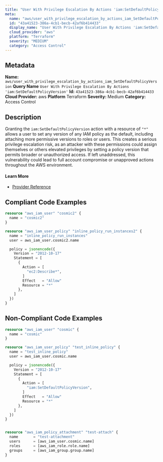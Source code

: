 ```yaml
---
title: "User With Privilege Escalation By Actions 'iam:SetDefaultPolicyVersion'"
meta:
  name: "aws/user_with_privilege_escalation_by_actions_iam_SetDefaultPolicyVersion"
  id: "43a41523-386a-4cb1-becb-42af6b414433"
  display_name: "User With Privilege Escalation By Actions 'iam:SetDefaultPolicyVersion'"
  cloud_provider: "aws"
  platform: "Terraform"
  severity: "MEDIUM"
  category: "Access Control"
---
```

## Metadata
**Name:** `aws/user_with_privilege_escalation_by_actions_iam_SetDefaultPolicyVersion`
**Query Name** `User With Privilege Escalation By Actions 'iam:SetDefaultPolicyVersion'`
**Id:** `43a41523-386a-4cb1-becb-42af6b414433`
**Cloud Provider:** aws
**Platform** Terraform
**Severity:** Medium
**Category:** Access Control
## Description
Granting the `iam:SetDefaultPolicyVersion` action with a resource of `"*"` allows a user to set any version of any IAM policy as the default, including attaching more permissive versions to roles or users. This creates a serious privilege escalation risk, as an attacker with these permissions could assign themselves or others elevated privileges by setting a policy version that permits broader or unauthorized access. If left unaddressed, this vulnerability could lead to full account compromise or unapproved actions throughout the AWS environment.

#### Learn More

 - [Provider Reference](https://registry.terraform.io/providers/hashicorp/aws/latest/docs/resources/iam_user_policy#policy)


## Compliant Code Examples
```terraform
resource "aws_iam_user" "cosmic2" {
  name = "cosmic2"
}

resource "aws_iam_user_policy" "inline_policy_run_instances2" {
  name = "inline_policy_run_instances"
  user = aws_iam_user.cosmic2.name

  policy = jsonencode({
    Version = "2012-10-17"
    Statement = [
      {
        Action = [
          "ec2:Describe*",
        ]
        Effect   = "Allow"
        Resource = "*"
      },
    ]
  })
}

```
## Non-Compliant Code Examples
```terraform
resource "aws_iam_user" "cosmic" {
  name = "cosmic"
}

resource "aws_iam_user_policy" "test_inline_policy" {
  name = "test_inline_policy"
  user = aws_iam_user.cosmic.name

  policy = jsonencode({
    Version = "2012-10-17"
    Statement = [
      {
        Action = [
          "iam:SetDefaultPolicyVersion",
        ]
        Effect   = "Allow"
        Resource = "*"
      },
    ]
  })
}


resource "aws_iam_policy_attachment" "test-attach" {
  name       = "test-attachment"
  users      = [aws_iam_user.cosmic.name]
  roles      = [aws_iam_role.role.name]
  groups     = [aws_iam_group.group.name]
}


```